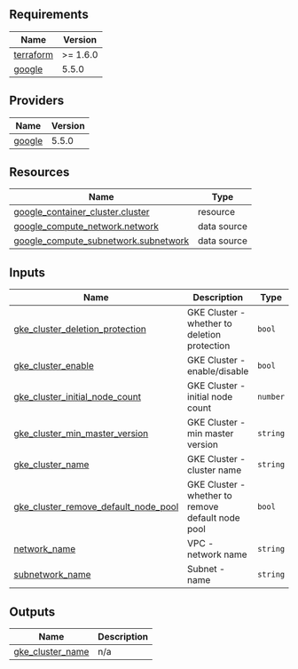<!-- BEGIN_TF_DOCS -->
## Requirements

| Name | Version |
|------|---------|
| <a name="requirement_terraform"></a> [terraform](#requirement\_terraform) | >= 1.6.0 |
| <a name="requirement_google"></a> [google](#requirement\_google) | 5.5.0 |

## Providers

| Name | Version |
|------|---------|
| <a name="provider_google"></a> [google](#provider\_google) | 5.5.0 |

## Resources

| Name | Type |
|------|------|
| [google_container_cluster.cluster](https://registry.terraform.io/providers/hashicorp/google/5.5.0/docs/resources/container_cluster) | resource |
| [google_compute_network.network](https://registry.terraform.io/providers/hashicorp/google/5.5.0/docs/data-sources/compute_network) | data source |
| [google_compute_subnetwork.subnetwork](https://registry.terraform.io/providers/hashicorp/google/5.5.0/docs/data-sources/compute_subnetwork) | data source |

## Inputs

| Name | Description | Type | Default | Required |
|------|-------------|------|---------|:--------:|
| <a name="input_gke_cluster_deletion_protection"></a> [gke\_cluster\_deletion\_protection](#input\_gke\_cluster\_deletion\_protection) | GKE Cluster - whether to deletion protection | `bool` | n/a | yes |
| <a name="input_gke_cluster_enable"></a> [gke\_cluster\_enable](#input\_gke\_cluster\_enable) | GKE Cluster - enable/disable | `bool` | n/a | yes |
| <a name="input_gke_cluster_initial_node_count"></a> [gke\_cluster\_initial\_node\_count](#input\_gke\_cluster\_initial\_node\_count) | GKE Cluster - initial node count | `number` | n/a | yes |
| <a name="input_gke_cluster_min_master_version"></a> [gke\_cluster\_min\_master\_version](#input\_gke\_cluster\_min\_master\_version) | GKE Cluster - min master version | `string` | n/a | yes |
| <a name="input_gke_cluster_name"></a> [gke\_cluster\_name](#input\_gke\_cluster\_name) | GKE Cluster - cluster name | `string` | n/a | yes |
| <a name="input_gke_cluster_remove_default_node_pool"></a> [gke\_cluster\_remove\_default\_node\_pool](#input\_gke\_cluster\_remove\_default\_node\_pool) | GKE Cluster - whether to remove default node pool | `bool` | n/a | yes |
| <a name="input_network_name"></a> [network\_name](#input\_network\_name) | VPC - network name | `string` | n/a | yes |
| <a name="input_subnetwork_name"></a> [subnetwork\_name](#input\_subnetwork\_name) | Subnet - name | `string` | n/a | yes |

## Outputs

| Name | Description |
|------|-------------|
| <a name="output_gke_cluster_name"></a> [gke\_cluster\_name](#output\_gke\_cluster\_name) | n/a |
<!-- END_TF_DOCS -->
